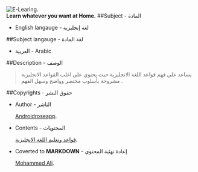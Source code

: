 ![E-Learing](http://www.therqa.com/assets/js/tiny_mce/plugins/imagemanager/files/Learning/eLearning/eLearning-Logo_WEB.png).
<br>
**Learn whatever you want at Home.**
##Subject - المادة

- English langauge - لغة إنجليزية

##Subject langauge - لغة المادة

- العربية - Arabic

##Description - الوصف
 > يساعد على فهم قواعد اللغة الانجليزية حيث يحتوي على اغلب القواعد الانجليزية مشروحة بأسلوب مختصر وواضح وسهل الفهم .

##Copyrights - حقوق النشر

- Author - الناشر

    [Androidroseapp](http://www.mobogenie.com/developer/androidroseapp.html).

- Contents - المحتويات
 
    [قواعد وتعليم اللغة الانجليزية](http://www.mobogenie.com/download-com.lernenandro-1936906.html).

- Coverted to **MARKDOWN** - إعادة تهئية المحتوي

   [Mohammed Ali](https://facebook.com/xc0d3r.sd).
    

